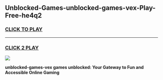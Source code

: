 
## Unblocked-Games-unblocked-games-vex-Play-Free-he4q2
<h3>
<a href="https://premium76.site?title=unblocked-games-vex&ref=10A">CLICK TO PLAY</a></h3>
<hr>

<h3>
<a href="https://premium76.site?title=unblocked-games-vex&ref=10A">CLICK 2 PLAY</a>
  
</h3>

<a href="https://premium76.site?title=unblocked-games-vex&ref=10A"><img src="https://clearcache.store/games.png"></a>


**unblocked-games-vex games unblocked: Your Gateway to Fun and Accessible Online Gaming**
